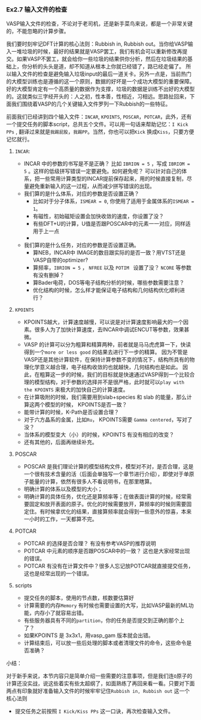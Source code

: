 ### Ex2.7 输入文件的检查 

VASP输入文件的检查，不论对于老司机，还是新手菜鸟来说，都是一个非常关键的，不能忽略的计算步骤。

我们要时刻牢记DFT计算的核心法则：Rubbish in, Rubbish out。当你给VASP输入一堆垃圾的时候，最好的结果就是VASP罢工，我们有机会可以重新修改再提交。如果VASP不罢工，就会给你一些垃圾的结果供你分析，然后在垃圾结果的基础上，你分析的头头是道，却不知道从根本上你就已经错了，路已经走偏了。 所以输入文件的检查是避免输入垃圾input的最后一道关卡。另外一点是，当前热门的大模型训练也是遵循的这一个原则，数据的好坏是一个成功大模型的重要保障。好的大模型肯定有一个高质量的数据作为支撑，垃圾的数据是训练不出好的大模型的。这就类似三字经开头的：人之初，性本善，性相近，习相远。思路扯回来，下面我们围绕着VASP的几个关键输入文件罗列一下Rubbish的一些特征。 



前面我们已经讲到四个输入文件：`INCAR`, `KPOINTS`, `POSCAR`，`POTCAR`，此外，还有一个提交任务的脚本script，总共五个文件。可以用一句话来帮助记忆：`I Kick PPs` ,  翻译过来就是`我踢屁股`，`我踢PP`。当然，你也可以把`Kick` 换成`Kiss`，只要方便记忆就行。



1. `INCAR`:
   * INCAR 中的参数的书写是不是正确？ 比如 `IBRION = 5` ，写成 `IBRIOM = 5` 。这样的低级拼写错误一定要避免。如何避免呢？ 可以针对自己的体系，把一些常用计算类型的INCAR提前保存起来，用的时候直接复制，尽量避免重新输入的这一过程，从而减少拼写错误的出现。
   * 我们算的是什么体系，对应的参数是否设置正确？ 
     * 比如对于分子体系，`ISMEAR = 0`, 你使用了适用于金属体系的`ISMEAR = 1`。 
     * 有磁性，初始磁矩设置会加快收敛的速度，你设置了没？
     * 有些DFT+U的计算，U值是否跟POSCAR中的元素一一对应，同样适用于上一点
     * 
   * 我们算的是什么任务，对应的参数是否设置正确。
     * 算NEB，INCAR中 IMAGE的数目跟实际的是否一致？用VTST还是VASP自带的optimizer? 
     * 算频率，`IBRION = 5` ， `NFREE` 以及 `POTIM ` 设置了没？ `NCORE` 等参数有没有删掉？ 
     * 算Bader电荷，DOS等电子结构分析的时候，哪些参数需要注意？
     * 优化结构的时候，怎么样才能保证电子结构和几何结构优化顺利进行？ 

2. `KPOINTS`
   * KPOINTS越大，计算速度越慢，可以说是对计算速度影响最大的一个因素。很多人为了加快计算速度，去INCAR中调试ENCUT等参数，效果甚微。
   * VASP 的计算可以分为粗算和精算两种，前者就是马马虎虎算一下，快读得到一个`more or less good` 的结果去进行下一步的精算。 因为不管是VASP还是其他计算软件，在保持计算参数不变的情况下，结构所具有的物理化学意义越合理，电子结构收敛的也就越快，几何结构也是如此。 因此，在粗算这一步的时候，我们的目标就是快速通过VASP得到一个比较合理的模型结构，对于参数的选择并不是很严格，此时就可以`play with the KPOINTS` 来极大的加快自己的计算速度。
   * 在计算吸附的时候，我们需要用到slab+species 和 slab 的能量，那么计算这两个模型的时候， KPOINTS是否一致？
   * 能带计算的时候，K-Path是否设置合理？
   * 对于六方晶系的金属，比如`Ru`， KPOINTS需要 `Gamma centered`，写对了没？
   * 当体系的模型变大（小）的时候，KPOINTS 有没有相应的改变？
   * 还有其他的，后面再继续补充。
3. POSCAR
   *  POSCAR 是我们理论计算的模型结构文件，模型对不对，是否合理，这是一个很有技术含量的活（后面会单独写一个章节进行介绍），即使对于单原子能量的计算，依然有很多人不看说明书，在那里瞎算。
   * 明确计算的体系以及模型的大小；
   * 明确计算的具体任务，优化还是算频率等；在做表面计算的时候，经常需要固定和放开表面的原子。优化的时候需要放开，算频率的时候则需要固定住。有时候拿优化的结果，直接算频率就会得到一些意外的惊喜，本来一小时的工作，一天都算不完。
4. POTCAR
   * POTCAR 的选择是否合理？ 有没有参考VASP的推荐说明
   * POTCAR 中元素的顺序是否跟POSCAR中的一致？ 这也是大家经常出现的错误。
   * POTCAR 有没有在计算文件中？很多人忘记放POTCAR就直接提交任务，这也是经常出现的一个错误。
5. scripts
   * 提交任务的脚本，使用的节点数，核数要估算好
   * 计算需要的内存`Memory` 有时候也需要设置的大写，比如VASP最新的ML功能，内存小了就容易出错。
   * 有些服务器具有不同的`partition`，你的任务是否提交到正确的那个上了？
   * 如果KPOINTS 是 3x3x1，用vasp_gam 版本就会出错。
   * 计算结束后，可以放一些后处理的脚本或者清理文件的命令，这些命令是否准确？

小结：

对于新手来说，本节内容只是简单介绍一些需要的注意事项，但是我们连`O`原子的计算还没实战，说这些着实有些太超纲了，如面熟练了再回来看一看。只要对下面两点有印象就好准备输入文件的时候牢牢记住`Rubbish in, Rubbish out` 这一个核心法则

* 提交任务之前按照 `I Kick/Kiss PPs` 这一口诀，再次检查输入文件。
